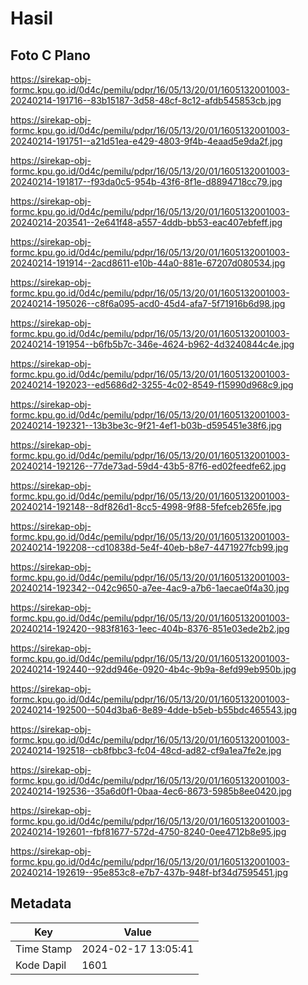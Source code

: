 # Hasil

## Foto C Plano

https://sirekap-obj-formc.kpu.go.id/0d4c/pemilu/pdpr/16/05/13/20/01/1605132001003-20240214-191716--83b15187-3d58-48cf-8c12-afdb545853cb.jpg

https://sirekap-obj-formc.kpu.go.id/0d4c/pemilu/pdpr/16/05/13/20/01/1605132001003-20240214-191751--a21d51ea-e429-4803-9f4b-4eaad5e9da2f.jpg

https://sirekap-obj-formc.kpu.go.id/0d4c/pemilu/pdpr/16/05/13/20/01/1605132001003-20240214-191817--f93da0c5-954b-43f6-8f1e-d8894718cc79.jpg

https://sirekap-obj-formc.kpu.go.id/0d4c/pemilu/pdpr/16/05/13/20/01/1605132001003-20240214-203541--2e641f48-a557-4ddb-bb53-eac407ebfeff.jpg

https://sirekap-obj-formc.kpu.go.id/0d4c/pemilu/pdpr/16/05/13/20/01/1605132001003-20240214-191914--2acd8611-e10b-44a0-881e-67207d080534.jpg

https://sirekap-obj-formc.kpu.go.id/0d4c/pemilu/pdpr/16/05/13/20/01/1605132001003-20240214-195026--c8f6a095-acd0-45d4-afa7-5f71916b6d98.jpg

https://sirekap-obj-formc.kpu.go.id/0d4c/pemilu/pdpr/16/05/13/20/01/1605132001003-20240214-191954--b6fb5b7c-346e-4624-b962-4d3240844c4e.jpg

https://sirekap-obj-formc.kpu.go.id/0d4c/pemilu/pdpr/16/05/13/20/01/1605132001003-20240214-192023--ed5686d2-3255-4c02-8549-f15990d968c9.jpg

https://sirekap-obj-formc.kpu.go.id/0d4c/pemilu/pdpr/16/05/13/20/01/1605132001003-20240214-192321--13b3be3c-9f21-4ef1-b03b-d595451e38f6.jpg

https://sirekap-obj-formc.kpu.go.id/0d4c/pemilu/pdpr/16/05/13/20/01/1605132001003-20240214-192126--77de73ad-59d4-43b5-87f6-ed02feedfe62.jpg

https://sirekap-obj-formc.kpu.go.id/0d4c/pemilu/pdpr/16/05/13/20/01/1605132001003-20240214-192148--8df826d1-8cc5-4998-9f88-5fefceb265fe.jpg

https://sirekap-obj-formc.kpu.go.id/0d4c/pemilu/pdpr/16/05/13/20/01/1605132001003-20240214-192208--cd10838d-5e4f-40eb-b8e7-4471927fcb99.jpg

https://sirekap-obj-formc.kpu.go.id/0d4c/pemilu/pdpr/16/05/13/20/01/1605132001003-20240214-192342--042c9650-a7ee-4ac9-a7b6-1aecae0f4a30.jpg

https://sirekap-obj-formc.kpu.go.id/0d4c/pemilu/pdpr/16/05/13/20/01/1605132001003-20240214-192420--983f8163-1eec-404b-8376-851e03ede2b2.jpg

https://sirekap-obj-formc.kpu.go.id/0d4c/pemilu/pdpr/16/05/13/20/01/1605132001003-20240214-192440--92dd946e-0920-4b4c-9b9a-8efd99eb950b.jpg

https://sirekap-obj-formc.kpu.go.id/0d4c/pemilu/pdpr/16/05/13/20/01/1605132001003-20240214-192500--504d3ba6-8e89-4dde-b5eb-b55bdc465543.jpg

https://sirekap-obj-formc.kpu.go.id/0d4c/pemilu/pdpr/16/05/13/20/01/1605132001003-20240214-192518--cb8fbbc3-fc04-48cd-ad82-cf9a1ea7fe2e.jpg

https://sirekap-obj-formc.kpu.go.id/0d4c/pemilu/pdpr/16/05/13/20/01/1605132001003-20240214-192536--35a6d0f1-0baa-4ec6-8673-5985b8ee0420.jpg

https://sirekap-obj-formc.kpu.go.id/0d4c/pemilu/pdpr/16/05/13/20/01/1605132001003-20240214-192601--fbf81677-572d-4750-8240-0ee4712b8e95.jpg

https://sirekap-obj-formc.kpu.go.id/0d4c/pemilu/pdpr/16/05/13/20/01/1605132001003-20240214-192619--95e853c8-e7b7-437b-948f-bf34d7595451.jpg


## Metadata

| Key        | Value               |
| ---------- | ------------------- |
| Time Stamp | 2024-02-17 13:05:41 |
| Kode Dapil | 1601                |



